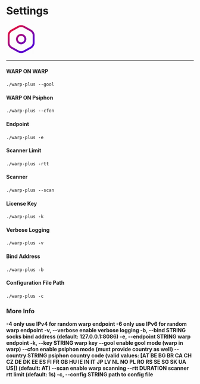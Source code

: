 # Settings
<img src="https://github.com/FarhadElahi/CF/blob/main/Info/Settings.png" width="80">

___
#### WARP ON WARP
```
./warp-plus --gool
```
#### WARP ON Psiphon
```
./warp-plus --cfon
```
#### Endpoint
```
./warp-plus -e 
```
#### Scanner Limit
```
./warp-plus -rtt
```
#### Scanner
```
./warp-plus --scan
```
#### License Key
```
./warp-plus -k
```
#### Verbose Logging
```
./warp-plus -v
```
#### Bind Address
```
./warp-plus -b
```
#### Configuration File Path
```
./warp-plus -c
```
### More Info
  **-4                      only use IPv4 for random warp endpoint
  -6                      only use IPv6 for random warp endpoint
  -v, --verbose           enable verbose logging
  -b, --bind STRING       socks bind address (default: 127.0.0.1:8086)
  -e, --endpoint STRING   warp endpoint
  -k, --key STRING        warp key
      --gool              enable gool mode (warp in warp)
      --cfon              enable psiphon mode (must provide country as well)
      --country STRING    psiphon country code (valid values: [AT BE BG BR CA CH CZ DE DK EE ES FI FR GB HU IE IN IT JP LV NL NO PL RO RS SE SG SK UA US]) (default: AT)
      --scan              enable warp scanning
      --rtt DURATION      scanner rtt limit (default: 1s)
  -c, --config STRING     path to config file**
